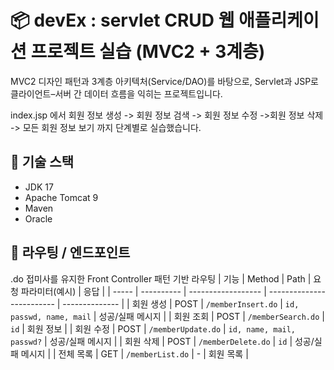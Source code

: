 # 📦 devEx : servlet CRUD 웹 애플리케이션 프로젝트 실습 (MVC2 + 3계층)

MVC2 디자인 패턴과 3계층 아키텍처(Service/DAO)를 바탕으로, Servlet과 JSP로 클라이언트–서버 간 데이터 흐름을 익히는 프로젝트입니다.  

index.jsp 에서 회원 정보 생성 -> 회원 정보 검색 -> 회원 정보 수정 ->회원 정보 삭제 -> 모든 회원 정보 보기 까지 단계별로 실습했습니다.

## 🧰 기술 스택
- JDK 17
- Apache Tomcat 9
- Maven
- Oracle

## 🔗 라우팅 / 엔드포인트
.do 접미사를 유지한 Front Controller 패턴 기반 라우팅
| 기능    | Method     | Path               | 요청 파라미터(예시)               | 응답             |
| ----- | ---------- | ------------------ | ------------------------- | -------------- |
| 회원 생성 | POST       | `/memberInsert.do` | `id, passwd, name, mail`  | 성공/실패 메시지      |
| 회원 조회 | POST | `/memberSearch.do` | `id`                      | 회원 정보      |
| 회원 수정 | POST       | `/memberUpdate.do` | `id, name, mail, passwd?` | 성공/실패 메시지      |
| 회원 삭제 | POST       | `/memberDelete.do` | `id`                      | 성공/실패 메시지      |
| 전체 목록 | GET        | `/memberList.do`   | -                         | 회원 목록       |

